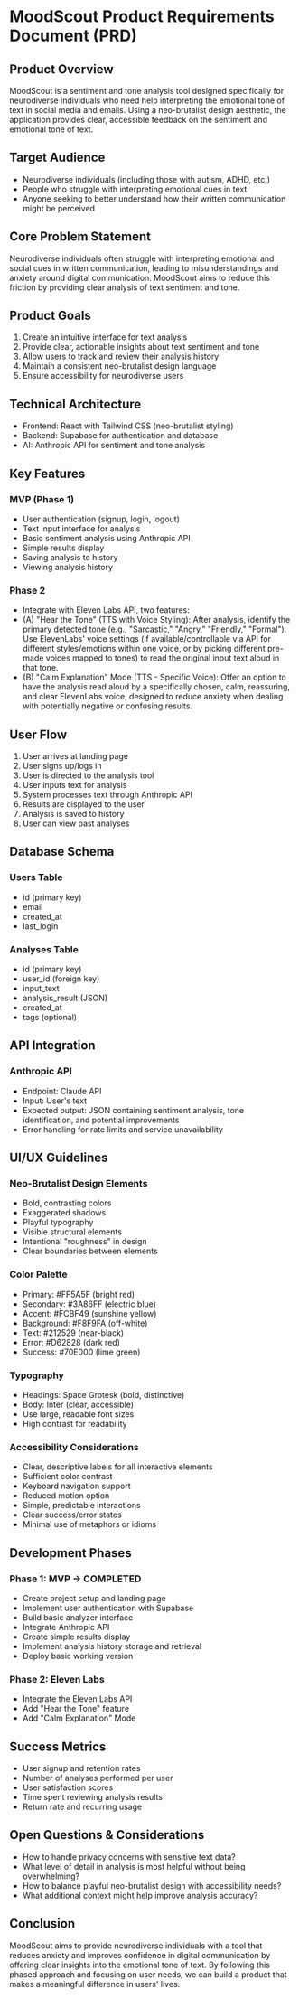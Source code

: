 
# MoodScout Product Requirements Document (PRD)

## Product Overview
MoodScout is a sentiment and tone analysis tool designed specifically for neurodiverse individuals who need help interpreting the emotional tone of text in social media and emails. Using a neo-brutalist design aesthetic, the application provides clear, accessible feedback on the sentiment and emotional tone of text.

## Target Audience
- Neurodiverse individuals (including those with autism, ADHD, etc.)
- People who struggle with interpreting emotional cues in text
- Anyone seeking to better understand how their written communication might be perceived

## Core Problem Statement
Neurodiverse individuals often struggle with interpreting emotional and social cues in written communication, leading to misunderstandings and anxiety around digital communication. MoodScout aims to reduce this friction by providing clear analysis of text sentiment and tone.

## Product Goals
1. Create an intuitive interface for text analysis
2. Provide clear, actionable insights about text sentiment and tone
3. Allow users to track and review their analysis history
4. Maintain a consistent neo-brutalist design language
5. Ensure accessibility for neurodiverse users

## Technical Architecture
- Frontend: React with Tailwind CSS (neo-brutalist styling)
- Backend: Supabase for authentication and database
- AI: Anthropic API for sentiment and tone analysis

## Key Features

### MVP (Phase 1)
- User authentication (signup, login, logout)
- Text input interface for analysis
- Basic sentiment analysis using Anthropic API
- Simple results display
- Saving analysis to history
- Viewing analysis history

### Phase 2
- Integrate with Eleven Labs API, two features: 
- (A) "Hear the Tone" (TTS with Voice Styling): After analysis, identify the primary detected tone (e.g., "Sarcastic," "Angry," "Friendly," "Formal"). Use ElevenLabs' voice settings (if available/controllable via API for different styles/emotions within one voice, or by picking different pre-made voices mapped to tones) to read the original input text aloud in that tone.
- (B) "Calm Explanation" Mode (TTS - Specific Voice): Offer an option to have the analysis read aloud by a specifically chosen, calm, reassuring, and clear ElevenLabs voice, designed to reduce anxiety when dealing with potentially negative or confusing results.

## User Flow
1. User arrives at landing page
2. User signs up/logs in
3. User is directed to the analysis tool
4. User inputs text for analysis
5. System processes text through Anthropic API
6. Results are displayed to the user
7. Analysis is saved to history
8. User can view past analyses

## Database Schema

### Users Table
- id (primary key)
- email
- created_at
- last_login

### Analyses Table
- id (primary key)
- user_id (foreign key)
- input_text
- analysis_result (JSON)
- created_at
- tags (optional)

## API Integration

### Anthropic API
- Endpoint: Claude API
- Input: User's text
- Expected output: JSON containing sentiment analysis, tone identification, and potential improvements
- Error handling for rate limits and service unavailability

## UI/UX Guidelines

### Neo-Brutalist Design Elements
- Bold, contrasting colors
- Exaggerated shadows
- Playful typography
- Visible structural elements
- Intentional "roughness" in design
- Clear boundaries between elements

### Color Palette
- Primary: #FF5A5F (bright red)
- Secondary: #3A86FF (electric blue)
- Accent: #FCBF49 (sunshine yellow)
- Background: #F8F9FA (off-white)
- Text: #212529 (near-black)
- Error: #D62828 (dark red)
- Success: #70E000 (lime green)

### Typography
- Headings: Space Grotesk (bold, distinctive)
- Body: Inter (clear, accessible)
- Use large, readable font sizes
- High contrast for readability

### Accessibility Considerations
- Clear, descriptive labels for all interactive elements
- Sufficient color contrast
- Keyboard navigation support
- Reduced motion option
- Simple, predictable interactions
- Clear success/error states
- Minimal use of metaphors or idioms

## Development Phases

### Phase 1: MVP -> COMPLETED 
- Create project setup and landing page
- Implement user authentication with Supabase
- Build basic analyzer interface
- Integrate Anthropic API
- Create simple results display
- Implement analysis history storage and retrieval
- Deploy basic working version

### Phase 2: Eleven Labs    
- Integrate the Eleven Labs API 
- Add "Hear the Tone" feature 
- Add "Calm Explanation" Mode 

## Success Metrics
- User signup and retention rates
- Number of analyses performed per user
- User satisfaction scores
- Time spent reviewing analysis results
- Return rate and recurring usage

## Open Questions & Considerations
- How to handle privacy concerns with sensitive text data?
- What level of detail in analysis is most helpful without being overwhelming?
- How to balance playful neo-brutalist design with accessibility needs?
- What additional context might help improve analysis accuracy?

## Conclusion
MoodScout aims to provide neurodiverse individuals with a tool that reduces anxiety and improves confidence in digital communication by offering clear insights into the emotional tone of text. By following this phased approach and focusing on user needs, we can build a product that makes a meaningful difference in users' lives.
